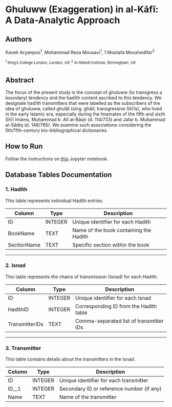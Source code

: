 # Ghuluww (Exaggeration) in al-Kāfī: A Data-Analytic Approach
## Authors
Kaveh Aryanpoo<sup>1</sup>, Mohammad Reza Mousavi<sup>1</sup>, ​1 Mostafa Movahedifar<sup>2</sup>



<sup><sup>1</sup> King’s College London, London, UK</sup>  <sup>   </sup>   <sup><sup>2</sup> Al-Mahdi Institute, Birmingham, UK</sup>

## Abstract
The focus of the present study is the concept of ghuluww (to transgress a boundary) tendency and the ḥadīth content ascribed to this tendency. We designate ḥadīth transmitters that were labelled as the subscribers of the idea of ghuluww, called ghulāt (sing. ghālī; transgressive Shīʿīs), who lived in the early Islamic era, especially during the Imamates of the fifth and sixth Shīʿī Imāms, Muḥammad b. Alī al-Bāqir (d. 114/733) and Jafar b. Muḥammad al-Sādiq (d. 148/765). We examine such associations considering the 5th/11th-century bio-bibliographical dictionaries.


## How to Run

Follow the instructions on [this](https://colab.research.google.com/drive/1qvpvJxSif2aIswGVVOuDI2K1G-Tbw8yR?usp=sharing) Jupyter notebook.

## Database Tables Documentation

### 1. Hadith

This table represents individual Hadith entries.

| Column       | Type    | Description                           |
|--------------|---------|---------------------------------------|
| ID           | INTEGER | Unique identifier for each Hadith     |
| BookName     | TEXT    | Name of the book containing the Hadith|
| SectionName  | TEXT    | Specific section within the book      |

---

### 2. Isnad

This table represents the chains of transmission (Isnad) for each Hadith.

| Column          | Type    | Description                                      |
|-----------------|---------|--------------------------------------------------|
| ID              | INTEGER | Unique identifier for each Isnad                 |
| HadithID        | INTEGER | Corresponding ID from the Hadith table           |
| TransmitterIDs  | TEXT    | Comma-separated list of transmitter IDs          |

---

### 3. Transmitter

This table contains details about the transmitters in the Isnad.

| Column  | Type    | Description                                 |
|---------|---------|---------------------------------------------|
| ID      | INTEGER | Unique identifier for each transmitter      |
| ID__1   | INTEGER | Secondary ID or reference number (if any)   |
| Name    | TEXT    | Name of the transmitter                     |

